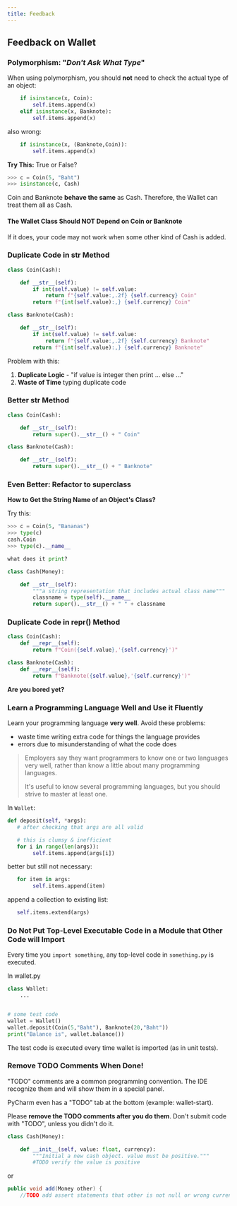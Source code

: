 ```yaml
---
title: Feedback
---
```


## Feedback on Wallet


### Polymorphism: "*Don't Ask What Type*"

When using polymorphism, you should **not** need to check the actual
type of an object:

```python
    if isinstance(x, Coin):
        self.items.append(x)
    elif isinstance(x, Banknote):
        self.items.append(x)
```
also wrong:
```python
    if isinstance(x, (Banknote,Coin)):
        self.items.append(x)
```


**Try This:**   True or False?
```python
>>> c = Coin(5, "Baht")
>>> isinstance(c, Cash)
```

Coin and Banknote **behave the same** as Cash.  Therefore, the Wallet can treat them all as Cash.


#### The Wallet Class Should NOT Depend on Coin or Banknote

If it does, your code may not work when some other kind of Cash is added.


### Duplicate Code in str Method

```python
class Coin(Cash):

    def __str__(self):
        if int(self.value) != self.value:
            return f"{self.value:,.2f} {self.currency} Coin"
        return f"{int(self.value):,} {self.currency} Coin"

class Banknote(Cash):

    def __str__(self):
        if int(self.value) != self.value:
            return f"{self.value:,.2f} {self.currency} Banknote"
        return f"{int(self.value):,} {self.currency} Banknote"
```

Problem with this:

1. **Duplicate Logic** - "if value is integer then print ... else ..."
2. **Waste of Time** typing duplicate code

### Better str Method

```python
class Coin(Cash):

    def __str__(self):
        return super().__str__() + " Coin"

class Banknote(Cash):

    def __str__(self):
        return super().__str__() + " Banknote"
```

### Even Better: Refactor to superclass

**How to Get the String Name of an Object's Class?**

Try this:
```python
>>> c = Coin(5, "Bananas")
>>> type(c)
cash.Coin
>>> type(c).__name__

what does it print?
```

```python
class Cash(Money):

    def __str__(self):
        """a string representation that includes actual class name"""
        classname = type(self).__name__
        return super().__str__() + " " + classname
```

### Duplicate Code in repr() Method

```python
class Coin(Cash):
    def __repr__(self):
        return f"Coin({self.value},'{self.currency}')"

class Banknote(Cash):
    def __repr__(self):
        return f"Banknote({self.value},'{self.currency}')"
```

**Are you bored yet?**


### Learn a Programming Language Well and Use it Fluently

Learn your programming language **very well**.  Avoid these problems:

* waste time writing extra code for things the language provides
* errors due to misunderstanding of what the code does

> Employers say they want programmers to know one or two languages very well,
> rather than know a little about many programming languages.
>
> It's useful to know several programming languages, but you should strive to master at least one.


In `Wallet`:

```python
def deposit(self, *args):
   # after checking that args are all valid

   # this is clumsy & inefficient
   for i in range(len(args)):
        self.items.append(args[i])
```

better but still not necessary:
```python
   for item in args:
        self.items.append(item)
```

append a collection to existing list:
```python
   self.items.extend(args)
```
### Do Not Put Top-Level Executable Code in a Module that Other Code will Import

Every time you `import something`, any top-level code in `something.py` is executed.

In wallet.py
```python
class Wallet:
    ...


# some test code
wallet = Wallet()
wallet.deposit(Coin(5,"Baht"), Banknote(20,"Baht"))
print("Balance is", wallet.balance())
```

The test code is executed every time wallet is imported (as in unit tests).

### Remove TODO Comments When Done!

"TODO" comments are a common programming convention.
The IDE recognize them and will show them in a special panel.

PyCharm even has a "TODO" tab at the bottom (example: wallet-start).

Please **remove the TODO comments after you do them**.
Don't submit code with "TODO", unless you didn't do it.

```python
class Cash(Money):

    def __init__(self, value: float, currency):
        """Initial a new cash object. value must be positive."""
        #TODO verify the value is positive
```

or
```java
public void add(Money other) {
    //TODO add assert statements that other is not null or wrong currency

```
